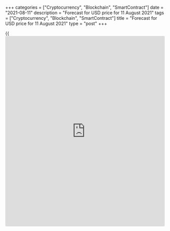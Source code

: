 +++
categories = ["Cryptocurrency", "Blockchain", "SmartContract"]
date = "2021-08-11"
description = "Forecast for USD price for 11 August 2021"
tags = ["Cryptocurrency", "Blockchain", "SmartContract"]
title = "Forecast for USD price for 11 August 2021"
type = "post"
+++

{{<iframe id="large-banner" src="https://www.bounty.group/#slide=8.0" width="100%" height="600" scrolling="no" style="border: 0px solid rgb(216, 221, 230); border-radius: 3px;">}}

2021-08-11

2021-08-11

Greenback: no use in resisting! Forecast for AUDUSD, USDJPY, and USDNOK
as of 11.08.2021Dmitri Demidenko

The dollar rate is determined by central-bank [policy](https://www.fintechee.com/policy/), and also by the
oil and stock markets as they measure global and US economic health.
Let’s discuss that and make a trading plan for [AUDUSD][1], [USDJPY][2],
and [USDNOK][3]

## Monthly fundamental forecast for G10 currencies

After the [S&P 500][4]'s 45th record closing high and 18% growth in
2021, a correction by 5%-10% for the rest of the year isn't surprising.
Some bullish influence is already factored in stock prices, whereas the
fiscal stimulus withdrawal and expectations of central-bank [policy](https://www.fintechee.com/policy/)
normalization and Treasury yield growth may lead to a pullback.
According to the Bank of America, the stock market may remain weak for
6-12 months. How will that affect Forex?

I have already [noted][5] that the USD index became oversensitive to
[the S&P 500][4]/[WTI][6] ratio, which is not surprising: the US stock
market and oil measure the health of the US and the global economies,
respectively. Their rally is bad [news](https://www.letsplayfx.com/blog/forex-news-website/) for the greenback. In such times,
it's important to know who assumes the role of global GDP growth driver.
If that's China, proxies for China -- the Aussie and the NZ dollar --
grow popular. If that's the eurozone, European currencies hold high the
banner, the euro being their leader.



 _Source: Investing, LiteForex’ calculations_

US stock indexes' fall and the [WTI][6]'s rally are highly unlikely to
be happening simultaneously as the US is most often the leader of the
global economic growth, and its high demand for oil pushes oil quotes
up. Conversely, the [S&P 500][4]'s rally and an oil correction, which
happened in August, are the reason for buying the greenback. It's here
that the US exclusivity factor comes in: when the US GDP growth exceeds
its global counterpart, [investor](https://www.fintechee.com/tutorial-for-forex-trading/investor-mode/)s start buying out US securities like
hot cakes.

How will the US stock market's pullback and its subsequent move to
medium-term consolidation combined with the [WTI][6] price stabilization
affect USD pairs? That scenario is very likely to unfold in the next 1-3
months.

At the end of 2020, Bloomberg parsed G10 currencies' sensitivity to
changes in the USD index over the past 12 months. According to that
analysis, Scandinavian currencies, the Australian dollar, and the NZ
dollar will fall the fastest against the greenback. The loonie will be
the least affected.

### G10 currencies' sensitivity to USD fluctuations

 _Source: Bloomberg._

Despite the slump in oil prices and Brexit aftershocks, the CAD and the
pound sterling remain Forex favorites as their central banks intend to
normalize policies.

At the same time, a deteriorating COVID situation, lockdowns, and GDP
slowdowns, including China's one, give a reason for selling the
[AUDUSD][1] in the direction of 0.72. The [S&P 500][4]'s correction
might not help the yen out as it will most likely result from growing
bond yields. So, consider [building up longs][5] in the [USDJPY][2]
after a breakout of resistance at 110.9. Long positions in the
[USDNOK][3] look quite appealing as the party in power might lose the
election in Norway in September.



## Price chart of AUDUSD in real time mode

The content of this article reflects the author’s opinion and does not
necessarily reflect the official position of LiteForex. The material
published on this page is provided for informational purposes only and
should not be considered as the provision of investment advice for the
purposes of Directive 2004/39/EC.

Rate this article:

{{value}}

( {{count}} {{title}} )

   1. my.liteforex.com/trading/chart?symbol=AUDUSD&returnUrl=true
   2. my.liteforex.com/trading/chart?symbol=USDJPY&returnUrl=true
   3. my.liteforex.com/trading/chart?symbol=USDNOK&returnUrl=true
   4. my.liteforex.com/trading/chart?symbol=SPX&returnUrl=true
   5. lite.forex/blog/analysts-opinions/yen-is-rising-forecast-as-of-10082021/
   6. my.liteforex.com/trading/chart?symbol=USCRUDE&returnUrl=true